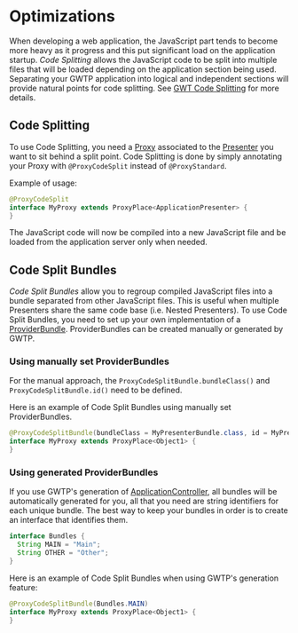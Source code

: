 # Optimizations
When developing a web application, the JavaScript part tends to become more heavy as it progress and this put significant load on the application startup. *Code Splitting* allows the JavaScript code to be split into multiple files that will be loaded depending on the application section being used. Separating your GWTP application into logical and independent sections will provide natural points for code splitting. See [GWT Code Splitting](http://www.gwtproject.org/doc/latest/DevGuideCodeSplitting.html) for more details.

## Code Splitting
To use Code Splitting, you need a [Proxy]({{#gwtp.doc.url.proxy}}) associated to the [Presenter]({{#gwtp.doc.url.presenter}}) you want to sit behind a split point. Code Splitting is done by simply annotating your Proxy with `@ProxyCodeSplit` instead of `@ProxyStandard`.

Example of usage:

```java
@ProxyCodeSplit
interface MyProxy extends ProxyPlace<ApplicationPresenter> {
}
```

The JavaScript code will now be compiled into a new JavaScript file and be loaded from the application server only when needed.

## Code Split Bundles
*Code Split Bundles* allow you to regroup compiled JavaScript files into a bundle separated from other JavaScript files. This is useful when multiple Presenters share the same code base (i.e. Nested Presenters). To use Code Split Bundles, you need to set up your own implementation of a [ProviderBundle](http://arcbees.github.io/GWTP/javadoc/apidocs/com/gwtplatform/common/client/ProviderBundle.html). ProviderBundles can be created manually or generated by GWTP.

### Using manually set ProviderBundles
For the manual approach, the `ProxyCodeSplitBundle.bundleClass()` and `ProxyCodeSplitBundle.id()` need to be defined.

Here is an example of Code Split Bundles using manually set ProviderBundles.

```java
@ProxyCodeSplitBundle(bundleClass = MyPresenterBundle.class, id = MyPresenterBundle.ID_Object1)
interface MyProxy extends ProxyPlace<Object1> {
}
```

### Using generated ProviderBundles
If you use GWTP's generation of [ApplicationController](http://arcbees.github.io/GWTP/javadoc/apidocs/com/gwtplatform/mvp/client/ApplicationController.html), all bundles will be automatically generated for you, all that you need are string identifiers for each unique bundle. The best way to keep your bundles in order is to create an interface that identifies them.

```java
interface Bundles {
  String MAIN = "Main";
  String OTHER = "Other";
}
```

Here is an example of Code Split Bundles when using GWTP's generation feature:

```java
@ProxyCodeSplitBundle(Bundles.MAIN)
interface MyProxy extends ProxyPlace<Object1> {
}
```
